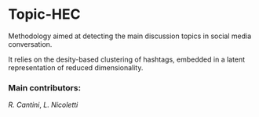 # Topic-HEC

Methodology aimed at detecting the main discussion topics in social media conversation.

It relies on the desity-based clustering of hashtags, embedded in a latent representation of reduced dimensionality.

### Main contributors:
*R. Cantini*, *L. Nicoletti*
